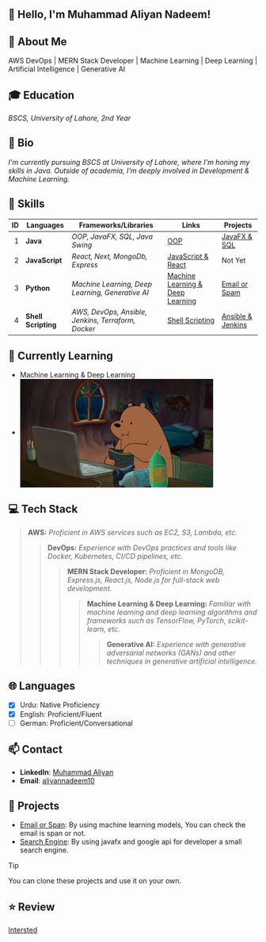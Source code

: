 ## 👋 Hello, I'm Muhammad Aliyan Nadeem!

## 📝 About Me
AWS DevOps | MERN Stack Developer | Machine Learning | Deep Learning | Artificial Intelligence | Generative AI

## 🎓 Education
*BSCS, University of Lahore, 2nd Year*

## 🌟 Bio
*I'm currently pursuing BSCS at University of Lahore, where I'm honing my skills in Java. Outside of academia, I'm deeply involved in Development & Machine Learning.*

## 💼 Skills
| ID | Languages | Frameworks/Libraries |  Links  | Projects |
|-----:|-----------|----------------------|----------|----------|
|     1| **Java**      | *OOP, JavaFX,  SQL,  Java Swing* | [OOP](https://github.com/MuhammadAliyan10/Java_Assignment) | [JavaFX & SQL](https://github.com/MuhammadAliyan10/Search_Engine_Java) |
|     2| **JavaScript**    | *React, Next, MongoDb, Express* | [JavaScript & React](https://github.com/MuhammadAliyan10/Web_Development) | Not Yet |
|     3| **Python** | *Machine Learning, Deep Learning, Generative AI* | [Machine Learning & Deep Learning](https://github.com/MuhammadAliyan10/Machine_Learning) | [Email or Spam](https://github.com/MuhammadAliyan10/Email_Spam) |
|     4| **Shell Scripting** |  *AWS, DevOps, Ansible, Jenkins, Terraform, Docker* | [Shell Scripting](https://github.com/MuhammadAliyan10/Sh_Assignment) | [Ansible & Jenkins](https://github.com/MuhammadAliyan10/ansible_jenkins_nginx) |

## 🌱 Currently Learning
- Machine Learning & Deep Learning
- <img src="https://github.com/darsaveli/Mariam/blob/main/1479814528_webarebears.gif" width="390px" align="center">

## 💻 Tech Stack
>**AWS:** *Proficient in AWS services such as EC2, S3, Lambda, etc.*
>>**DevOps:** *Experience with DevOps practices and tools like Docker, Kubernetes, CI/CD pipelines, etc.*
>>>**MERN Stack Developer:** *Proficient in MongoDB, Express.js, React.js, Node.js for full-stack web development.*
>>>>**Machine Learning & Deep Learning:** *Familiar with machine learning and deep learning algorithms and frameworks such as TensorFlow, PyTorch, scikit-learn, etc.*
>>>>>**Generative AI:** *Experience with generative adversarial networks (GANs) and other techniques in generative artificial intelligence.*

## 🌐 Languages
- [X] Urdu: Native Proficiency
- [X] English: Proficient/Fluent
- [ ] German: Proficient/Conversational

## 📫 Contact
- **LinkedIn**: [Muhammad Aliyan](https://www.linkedin.com/in/muhammad-aliyan-1900a7275/)
- **Email**: [aliyannadeem10](aliyannadeem10@gmail.com)

## 🚀 Projects
- [Email or Span](https://github.com/MuhammadAliyan10/Email_Spam): By using machine learning models, You can check the email is span or not.
- [Search Engine](https://github.com/MuhammadAliyan10/Search_Engine_Java): By using javafx and google api for developer a small search engine.

> [!TIP]
> You can clone these projects and use it on your own.

## ⭐ Review
[Intersted](#readme)
